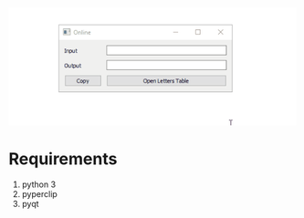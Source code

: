 ![demo](https://github.com/mazenbesher/Eng2Ara/blob/master/demo.gif)

# Requirements
1. python 3
2. pyperclip
3. pyqt